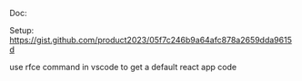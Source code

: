 Doc: 

Setup: https://gist.github.com/product2023/05f7c246b9a64afc878a2659dda9615d

use rfce command in vscode to get a default react app code

